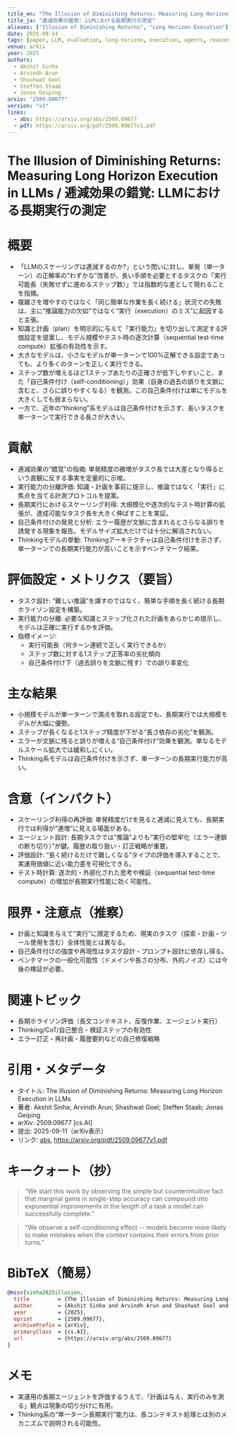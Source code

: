 ```yaml
---
title_en: "The Illusion of Diminishing Returns: Measuring Long Horizon Execution in LLMs"
title_ja: "逓減効果の錯覚: LLMにおける長期実行の測定"
aliases: ["Illusion of Diminishing Returns", "Long Horizon Execution"]
date: 2025-09-14
tags: [paper, LLM, evaluation, long-horizon, execution, agents, reasoning]
venue: arXiv
year: 2025
authors:
  - Akshit Sinha
  - Arvindh Arun
  - Shashwat Goel
  - Steffen Staab
  - Jonas Geiping
arxiv: "2509.09677"
version: "v1"
links:
  - abs: https://arxiv.org/abs/2509.09677
  - pdf: https://arxiv.org/pdf/2509.09677v1.pdf
---
```


# The Illusion of Diminishing Returns: Measuring Long Horizon Execution in LLMs / 逓減効果の錯覚: LLMにおける長期実行の測定

# 概要
- 「LLMのスケーリングは逓減するのか?」という問いに対し、単発（単一ターン）の正解率の“わずかな”改善が、長い手順を必要とするタスクの「実行可能長（失敗せずに進めるステップ数）」では指数的な差として現れることを指摘。
- 複雑さを増やすのではなく「同じ簡単な作業を長く続ける」状況での失敗は、主に“推論能力の欠如”ではなく“実行（execution）のミス”に起因すると主張。
- 知識と計画（plan）を明示的に与えて「実行能力」を切り出して測定する評価設定を提案し、モデル規模やテスト時の逐次計算（sequential test-time compute）拡張の有効性を示す。
- 大きなモデルは、小さなモデルが単一ターンで100%正解できる設定であっても、より多くのターンを正しく実行できる。
- ステップ数が増えるほど1ステップあたりの正確さが低下しやすいこと、また「自己条件付け（self-conditioning）」効果（自身の過去の誤りを文脈に含むと、さらに誤りやすくなる）を観測。この自己条件付けは単にモデルを大きくしても弱まらない。
- 一方で、近年の“thinking”系モデルは自己条件付けを示さず、長いタスクを単一ターンで実行できる長さが大きい。

# 貢献
- 逓減効果の“錯覚”の指摘: 単発精度の微増がタスク長では大差となり得るという直観に反する事実を定量的に示唆。
- 実行能力の分離評価: 知識・計画を事前に提示し、推論ではなく「実行」に焦点を当てる計測プロトコルを提案。
- 長期実行におけるスケーリング利得: 大規模化や逐次的なテスト時計算の拡張が、達成可能なタスク長を大きく伸ばすことを実証。
- 自己条件付けの発見と分析: エラー履歴が文脈に含まれるとさらなる誤りを誘発する現象を報告。モデルサイズ拡大だけでは十分に解消されない。
- Thinkingモデルの挙動: Thinkingアーキテクチャは自己条件付けを示さず、単一ターンでの長期実行能力が高いことを示すベンチマーク結果。

# 評価設定・メトリクス（要旨）
- タスク設計: “難しい推論”を課すのではなく、簡単な手順を長く続ける長期ホライゾン設定を構築。
- 実行能力の分離: 必要な知識とステップ化された計画をあらかじめ提示し、モデルは正確に実行するかを評価。
- 指標イメージ:
  - 実行可能長（何ターン連続で正しく実行できるか）
  - ステップ数に対する1ステップ正答率の劣化傾向
  - 自己条件付け下（過去誤りを文脈に残す）での誤り率変化

# 主な結果
- 小規模モデルが単一ターンで満点を取れる設定でも、長期実行では大規模モデルが大幅に優勢。
- ステップが長くなると1ステップ精度が下がる“長さ依存の劣化”を観測。
- エラーが文脈に残ると誤りが増える“自己条件付け”効果を観測。単なるモデルスケール拡大では緩和しにくい。
- Thinking系モデルは自己条件付けを示さず、単一ターンの長期実行能力が高い。

# 含意（インパクト）
- スケーリング利得の再評価: 単発精度だけを見ると逓減に見えても、長期実行では利得が“逓増”に見える場面がある。
- エージェント設計: 長期タスクでは“推論”よりも“実行の堅牢化（エラー連鎖の断ち切り）”が鍵。履歴の取り扱い・訂正戦略が重要。
- 評価設計: “長く続けるだけで難しくなる”タイプの評価を導入することで、実運用価値に近い能力差を可視化できる。
- テスト時計算: 逐次的・外部化された思考や検証（sequential test-time compute）の増加が長期実行性能に効く可能性。

# 限界・注意点（推察）
- 計画と知識を与えて“実行”に限定するため、現実のタスク（探索・計画・ツール使用を含む）全体性能とは異なる。
- 自己条件付けの強度や再現性はタスク設計・プロンプト設計に依存し得る。
- ベンチマークの一般化可能性（ドメインや長さの分布、外的ノイズ）には今後の検証が必要。

# 関連トピック
- 長期ホライゾン評価（長文コンテキスト、反復作業、エージェント実行）
- Thinking/CoT/自己整合・検証ステップの有効性
- エラー訂正・再計画・履歴要約などの自己修復戦略

# 引用・メタデータ
- タイトル: The Illusion of Diminishing Returns: Measuring Long Horizon Execution in LLMs
- 著者: Akshit Sinha; Arvindh Arun; Shashwat Goel; Steffen Staab; Jonas Geiping
- arXiv: 2509.09677 [cs.AI]
- 提出: 2025-09-11（arXiv表示）
- リンク: [abs](https://arxiv.org/abs/2509.09677), https://arxiv.org/pdf/2509.09677v1.pdf

# キークォート（抄）
> “We start this work by observing the simple but counterintuitive fact that marginal gains in single-step accuracy can compound into exponential improvements in the length of a task a model can successfully complete.”

> “We observe a self-conditioning effect -- models become more likely to make mistakes when the context contains their errors from prior turns.”

# BibTeX（簡易）
```bibtex
@misc{sinha2025illusion,
  title         = {The Illusion of Diminishing Returns: Measuring Long Horizon Execution in LLMs},
  author        = {Akshit Sinha and Arvindh Arun and Shashwat Goel and Steffen Staab and Jonas Geiping},
  year          = {2025},
  eprint        = {2509.09677},
  archivePrefix = {arXiv},
  primaryClass  = {cs.AI},
  url           = {https://arxiv.org/abs/2509.09677}
}
```

# メモ
- 実運用の長期エージェントを評価するうえで、「計画は与え、実行のみを測る」観点は現象の切り分けに有用。
- Thinking系の“単一ターン長期実行”能力は、長コンテキスト処理とは別のメカニズムで説明される可能性。
